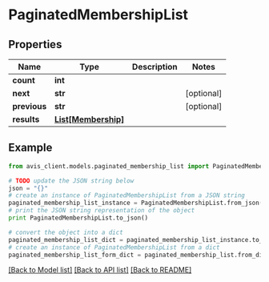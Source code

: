 # PaginatedMembershipList


## Properties

Name | Type | Description | Notes
------------ | ------------- | ------------- | -------------
**count** | **int** |  | 
**next** | **str** |  | [optional] 
**previous** | **str** |  | [optional] 
**results** | [**List[Membership]**](Membership.md) |  | 

## Example

```python
from avis_client.models.paginated_membership_list import PaginatedMembershipList

# TODO update the JSON string below
json = "{}"
# create an instance of PaginatedMembershipList from a JSON string
paginated_membership_list_instance = PaginatedMembershipList.from_json(json)
# print the JSON string representation of the object
print PaginatedMembershipList.to_json()

# convert the object into a dict
paginated_membership_list_dict = paginated_membership_list_instance.to_dict()
# create an instance of PaginatedMembershipList from a dict
paginated_membership_list_form_dict = paginated_membership_list.from_dict(paginated_membership_list_dict)
```
[[Back to Model list]](../README.md#documentation-for-models) [[Back to API list]](../README.md#documentation-for-api-endpoints) [[Back to README]](../README.md)



